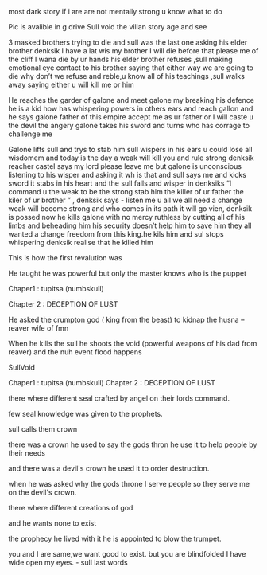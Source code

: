 most dark story if i are are not mentally strong u know what to do


Pic is avalible in g drive 
Sull void the villan story age and see

3 masked brothers trying to die and sull was the last one asking his elder brother denksik I have a lat wis my brother I will die before that please me of the cliff I wana die by ur hands his elder brother refuses ,sull making emotional eye contact to his brother saying that either way we are going to die why don’t we refuse and reble,u know all of his teachings ,sull walks away saying either u will kill me or him 

He reaches the garder of galone and meet galone my breaking his defence he is a kid how has whispering powers in others ears and reach gallon and he says galone father of this empire accept me as ur father or I will caste u the devil the angery galone takes his sword and turns who has corrage to challenge me 

Galone lifts sull and trys to stab him sull wispers in his ears u could lose all wisdomem and today is the day a weak will kill you and rule strong denksik reacher castel says my lord please leave me but galone is unconscious listening to his wisper and asking it wh is that and sull says me and kicks sword it stabs in his heart and the sull falls and wisper in denksiks “I command u the weak to be the strong stab him the killer of ur father the kiler of ur brother ” , denksik says - listen me u all we all need a change weak will become strong and who comes in its path it will go vien, denksik is possed now he kills galone with no mercy ruthless by cutting all of his limbs and beheading him his security doesn’t help him to save him they all wanted a change freedom from this king.he kils him and sul stops whispering denksik realise that he killed him 

This is how the first revalution was 

He taught he was powerful but only the master knows who is the puppet

Chaper1 : tupitsa (numbskull)

Chapter 2 : DECEPTION OF LUST


He asked the crumpton god ( king from the beast) to kidnap the husna – reaver wife of fmn

When he kills the sull he shoots the void (powerful weapons of his dad from reaver) and the nuh event flood happens




SullVoid

Chaper1 : tupitsa (numbskull)
Chapter 2 : DECEPTION OF LUST

there where different seal crafted by angel on their lords command.

few seal knowledge was given to the prophets.

sull calls them crown

there was a crown he used to say the gods thron he use it to help people by their needs

and there was a devil's crown he used it to order destruction.

when he was asked why the gods throne I serve people so they serve me on the devil's crown.

there where different creations of god

and he wants none to exist

the prophecy he lived with it he is appointed to blow the trumpet.

you and I are same,we want good to exist.
but you are blindfolded I have wide open my eyes.  - sull last words

